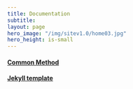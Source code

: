 ```yaml
---
title: Documentation
subtitle: 
layout: page
hero_image: "/img/sitev1.0/home03.jpg"
hero_height: is-small
---
```


#### [Common Method]()

#### [Jekyll template]()
